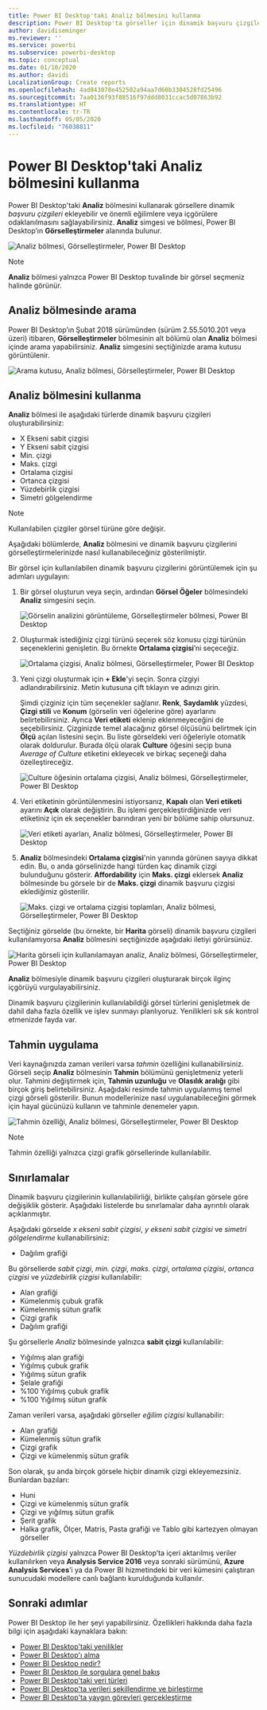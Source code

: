 ```yaml
---
title: Power BI Desktop'taki Analiz bölmesini kullanma
description: Power BI Desktop'ta görseller için dinamik başvuru çizgileri oluşturma
author: davidiseminger
ms.reviewer: ''
ms.service: powerbi
ms.subservice: powerbi-desktop
ms.topic: conceptual
ms.date: 01/10/2020
ms.author: davidi
LocalizationGroup: Create reports
ms.openlocfilehash: 4ad843078e452502a94aa7d60b3304528fd25496
ms.sourcegitcommit: 7aa0136f93f88516f97ddd8031ccac5d07863b92
ms.translationtype: HT
ms.contentlocale: tr-TR
ms.lasthandoff: 05/05/2020
ms.locfileid: "76038811"
---
```

# <a name="use-the-analytics-pane-in-power-bi-desktop"></a>Power BI Desktop'taki Analiz bölmesini kullanma

Power BI Desktop'taki **Analiz** bölmesini kullanarak görsellere dinamik *başvuru çizgileri* ekleyebilir ve önemli eğilimlere veya içgörülere odaklanılmasını sağlayabilirsiniz. **Analiz** simgesi ve bölmesi, Power BI Desktop’ın **Görselleştirmeler** alanında bulunur.

![Analiz bölmesi, Görselleştirmeler, Power BI Desktop](media/desktop-analytics-pane/analytics-pane_1.png)

> [!NOTE]
> **Analiz** bölmesi yalnızca Power BI Desktop tuvalinde bir görsel seçmeniz halinde görünür.

## <a name="search-within-the-analytics-pane"></a>Analiz bölmesinde arama

Power BI Desktop’ın Şubat 2018 sürümünden (sürüm 2.55.5010.201 veya üzeri) itibaren, **Görselleştirmeler** bölmesinin alt bölümü olan **Analiz** bölmesi içinde arama yapabilirsiniz. **Analiz** simgesini seçtiğinizde arama kutusu görüntülenir.

![Arama kutusu, Analiz bölmesi, Görselleştirmeler, Power BI Desktop](media/desktop-analytics-pane/analytics-pane_1b.png)

## <a name="use-the-analytics-pane"></a>Analiz bölmesini kullanma

**Analiz** bölmesi ile aşağıdaki türlerde dinamik başvuru çizgileri oluşturabilirsiniz:

* X Ekseni sabit çizgisi
* Y Ekseni sabit çizgisi
* Min. çizgi
* Maks. çizgi
* Ortalama çizgisi
* Ortanca çizgisi
* Yüzdebirlik çizgisi
* Simetri gölgelendirme

> [!NOTE]
> Kullanılabilen çizgiler görsel türüne göre değişir.

Aşağıdaki bölümlerde, **Analiz** bölmesini ve dinamik başvuru çizgilerini görselleştirmelerinizde nasıl kullanabileceğiniz gösterilmiştir.

Bir görsel için kullanılabilen dinamik başvuru çizgilerini görüntülemek için şu adımları uygulayın:

1. Bir görsel oluşturun veya seçin, ardından **Görsel Öğeler** bölmesindeki **Analiz** simgesini seçin.

    ![Görselin analizini görüntüleme, Görselleştirmeler bölmesi, Power BI Desktop](media/desktop-analytics-pane/analytics-pane_2.png)

2. Oluşturmak istediğiniz çizgi türünü seçerek söz konusu çizgi türünün seçeneklerini genişletin. Bu örnekte **Ortalama çizgisi**’ni seçeceğiz.

    ![Ortalama çizgisi, Analiz bölmesi, Görselleştirmeler, Power BI Desktop](media/desktop-analytics-pane/analytics-pane_3.png)

3. Yeni çizgi oluşturmak için **+&nbsp;Ekle**'yi seçin. Sonra çizgiyi adlandırabilirsiniz. Metin kutusuna çift tıklayın ve adınızı girin.

    Şimdi çizginiz için tüm seçenekler sağlanır. **Renk**, **Saydamlık** yüzdesi, **Çizgi stili** ve **Konum** (görselin veri öğelerine göre) ayarlarını belirtebilirsiniz. Ayrıca **Veri etiketi** eklenip eklenmeyeceğini de seçebilirsiniz. Çizginizde temel alacağınız görsel ölçüsünü belirtmek için **Ölçü** açılan listesini seçin. Bu liste görseldeki veri öğeleriyle otomatik olarak doldurulur. Burada ölçü olarak **Culture** öğesini seçip buna *Average of Culture* etiketini ekleyecek ve birkaç seçeneği daha özelleştireceğiz.

    ![Culture öğesinin ortalama çizgisi, Analiz bölmesi, Görselleştirmeler, Power BI Desktop](media/desktop-analytics-pane/analytics-pane_4.png)

4. Veri etiketinin görüntülenmesini istiyorsanız, **Kapalı** olan **Veri etiketi** ayarını **Açık** olarak değiştirin. Bu işlemi gerçekleştirdiğinizde veri etiketiniz için ek seçenekler barındıran yeni bir bölüme sahip olursunuz.

    ![Veri etiketi ayarları, Analiz bölmesi, Görselleştirmeler, Power BI Desktop](media/desktop-analytics-pane/analytics-pane_5.png)

5. **Analiz** bölmesindeki **Ortalama çizgisi**'nin yanında görünen sayıya dikkat edin. Bu, o anda görselinizde hangi türden kaç dinamik çizgi bulunduğunu gösterir. **Affordability** için **Maks. çizgi** eklersek **Analiz** bölmesinde bu görsele bir de **Maks. çizgi** dinamik başvuru çizgisi eklediğimiz gösterilir.

    ![Maks. çizgi ve ortalama çizgisi toplamları, Analiz bölmesi, Görselleştirmeler, Power BI Desktop](media/desktop-analytics-pane/analytics-pane_6.png)

Seçtiğiniz görselde (bu örnekte, bir **Harita** görseli) dinamik başvuru çizgileri kullanılamıyorsa **Analiz** bölmesini seçtiğinizde aşağıdaki iletiyi görürsünüz.

![Harita görseli için kullanılamayan analiz, Analiz bölmesi, Görselleştirmeler, Power BI Desktop](media/desktop-analytics-pane/analytics-pane_7.png)

**Analiz** bölmesiyle dinamik başvuru çizgileri oluşturarak birçok ilginç içgörüyü vurgulayabilirsiniz.

Dinamik başvuru çizgilerinin kullanılabildiği görsel türlerini genişletmek de dahil daha fazla özellik ve işlev sunmayı planlıyoruz. Yenilikleri sık sık kontrol etmenizde fayda var.

## <a name="apply-forecasting"></a>Tahmin uygulama

Veri kaynağınızda zaman verileri varsa *tahmin* özelliğini kullanabilirsiniz. Görseli seçip **Analiz** bölmesinin **Tahmin** bölümünü genişletmeniz yeterli olur. Tahmini değiştirmek için, **Tahmin uzunluğu** ve **Olasılık aralığı** gibi birçok giriş belirtebilirsiniz. Aşağıdaki resimde tahmin uygulanmış temel çizgi görseli gösterilir. Bunun modellerinize nasıl uygulanabileceğini görmek için hayal gücünüzü kullanın ve tahminle denemeler yapın.

![Tahmin özelliği, Analiz bölmesi, Görselleştirmeler, Power BI Desktop](media/desktop-analytics-pane/analytics-pane_8.png)

> [!NOTE]
> Tahmin özelliği yalnızca çizgi grafik görsellerinde kullanılabilir.

## <a name="limitations"></a>Sınırlamalar

Dinamik başvuru çizgilerinin kullanılabilirliği, birlikte çalışılan görsele göre değişiklik gösterir. Aşağıdaki listelerde bu sınırlamalar daha ayrıntılı olarak açıklanmıştır.

Aşağıdaki görselde *x ekseni sabit çizgisi*, *y ekseni sabit çizgisi* ve *simetri gölgelendirme* kullanabilirsiniz:

* Dağılım grafiği

Bu görsellerde *sabit çizgi*, *min. çizgi*, *maks. çizgi*, *ortalama çizgisi*, *ortanca çizgisi* ve *yüzdebirlik çizgisi* kullanılabilir:

* Alan grafiği
* Kümelenmiş çubuk grafik
* Kümelenmiş sütun grafik
* Çizgi grafik
* Dağılım grafiği

Şu görsellerle *Analiz* bölmesinde yalnızca **sabit çizgi** kullanılabilir:

* Yığılmış alan grafiği
* Yığılmış çubuk grafik
* Yığılmış sütun grafik
* Şelale grafiği
* %100 Yığılmış çubuk grafik
* %100 Yığılmış sütun grafik

Zaman verileri varsa, aşağıdaki görseller *eğilim çizgisi* kullanabilir:

* Alan grafiği
* Kümelenmiş sütun grafik
* Çizgi grafik
* Çizgi ve kümelenmiş sütun grafik

Son olarak, şu anda birçok görsele hiçbir dinamik çizgi ekleyemezsiniz. Bunlardan bazıları:

* Huni
* Çizgi ve kümelenmiş sütun grafik
* Çizgi ve yığılmış sütun grafik
* Şerit grafik
* Halka grafik, Ölçer, Matris, Pasta grafiği ve Tablo gibi kartezyen olmayan görseller

*Yüzdebirlik çizgisi* yalnızca Power BI Desktop’ta içeri aktarılmış veriler kullanılırken veya **Analysis Service 2016** veya sonraki sürümünü, **Azure Analysis Services**’i ya da Power BI hizmetindeki bir veri kümesini çalıştıran sunucudaki modellere canlı bağlantı kurulduğunda kullanılır.

## <a name="next-steps"></a>Sonraki adımlar

Power BI Desktop ile her şeyi yapabilirsiniz. Özellikleri hakkında daha fazla bilgi için aşağıdaki kaynaklara bakın:

* [Power BI Desktop'taki yenilikler](desktop-latest-update.md)
* [Power BI Desktop'ı alma](desktop-get-the-desktop.md)
* [Power BI Desktop nedir?](desktop-what-is-desktop.md)
* [Power BI Desktop ile sorgulara genel bakış](desktop-query-overview.md)
* [Power BI Desktop'taki veri türleri](desktop-data-types.md)
* [Power BI Desktop'ta verileri şekillendirme ve birleştirme](desktop-shape-and-combine-data.md)
* [Power BI Desktop'ta yaygın görevleri gerçekleştirme](desktop-common-query-tasks.md)
